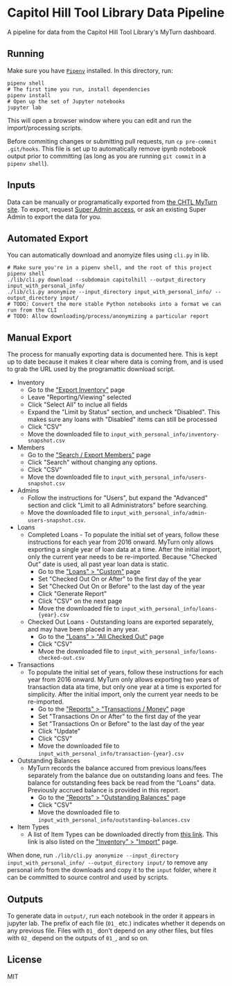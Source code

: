 # Capitol Hill Tool Library Data Pipeline

A pipeline for data from the Capitol Hill Tool Library's MyTurn dashboard.

## Running

Make sure you have [`Pipenv`](https://docs.pipenv.org/) installed. In this directory, run:

```
pipenv shell
# The first time you run, install dependencies
pipenv install
# Open up the set of Jupyter notebooks
jupyter lab
```

This will open a browser window where you can edit and run the import/processing scripts.

Before commiting changes or submitting pull requests, run `cp pre-commit .git/hooks`. This file is set up to automatically remove ipynb notebook output prior to committing (as long as you are running `git commit` in a `pipenv shell`).

## Inputs

Data can be manually or programatically exported from [the CHTL MyTurn site](https://capitolhill.myturn.com/).  To export, request [Super Admin access](https://support.myturn.com/hc/en-us/articles/205664648-Creating-Additional-Admin-Users), or ask an existing Super Admin to export the data for you.


## Automated Export

You can automatically download and anomyize files using `cli.py` in lib.

```
# Make sure you're in a pipenv shell, and the root of this project
pipenv shell
./lib/cli.py download --subdomain capitolhill --output_directory input_with_personal_info/
./lib/cli.py anonymize --input_directory input_with_personal_info/ --output_directory input/
# TODO: Convert the more stable Python notebooks into a format we can run from the CLI
# TODO: Allow downloading/process/anonymizing a particular report
```

## Manual Export

The process for manually exporting data is documented here. This is kept up to date because it makes it clear where data is coming from, and is used to grab the URL used by the programattic download script.

* Inventory
  * Go to the ["Export Inventory"](https://capitolhill.myturn.com/library/orgInventory/report) page
  * Leave "Reporting/Viewing" selected
  * Click "Select All" to inclue all fields
  * Expand the "Limit by Status" section, and uncheck "Disabled".  This makes sure any loans with "Disabled" items can still be processed
  * Click "CSV"
  * Move the downloaded file to `input_with_personal_info/inventory-snapshot.csv`
* Members
  * Go to the ["Search / Export Members"](https://capitolhill.myturn.com/library/orgMembership/searchUsers) page
  * Click "Search" without changing any options.
  * Click "CSV"
  * Move the downloaded file to `input_with_personal_info/users-snapshot.csv`
* Admins
  * Follow the instructions for "Users", but expand the "Advanced" section and click "Limit to all Administrators" before searching.
  * Move the downloaded file to `input_with_personal_info/admin-users-snapshot.csv`.
* Loans
  * Completed Loans - To populate the initial set of years, follow these instructions for each year from 2016 onward.  MyTurn only allows exporting a single year of loan data at a time. After the initial import, only the current year needs to be re-imported. Because "Checked Out" date is used, all past year loan data is static.
      * Go to the ["Loans" > "Custom"](https://capitolhill.myturn.com/library/orgLoan/reportParameters) page
      * Set "Checked Out On or After" to the first day of the year
      * Set "Checked Out On or Before" to the last day of the year
      * Click "Generate Report"
      * Click "CSV" on the next page
      * Move the downloaded file to `input_with_personal_info/loans-{year}.csv`
  * Checked Out Loans - Outstanding loans are exported separately, and may have been placed in any year.
      * Go to the ["Loans" > "All Checked Out"](https://capitolhill.myturn.com/library/orgLoan/list) page
      * Click "CSV"
      * Mvoe the downloaded file to `input_with_personal_info/loans-checked-out.csv`
* Transactions
  * To populate the initial set of years, follow these instructions for each year from 2016 onward. MyTurn only allows exporting two years of transaction data ata time, but only one year at a time is exported for simplicity.  After the initial import, only the current year needs to be re-imported.
    * Go to the ["Reports" > "Transactions / Money"](https://capitolhill.myturn.com/library/orgMyOrganization/moneyReport) page
    * Set "Transactions On or After" to the first day of the year
    * Set "Transactions On or Before" to the last day of the year
    * Click "Update"
    * Click "CSV"
    * Move the downloaded file to `input_with_personal_info/transaction-{year}.csv`
* Outstanding Balances
  * MyTurn records the balance accured from previous loans/fees separately from the balance due on outstanding loans and fees. The balance for outstanding fees back be read from the "Loans" data. Previously accrued balance is provided in this report.
    * Go to the ["Reports" > "Outstanding Balances"](https://capitolhill.myturn.com/library/onAccount/list) page
    * Click "CSV"
    * Move the downloaded file to `input_with_personal_info/outstanding-balances.csv`
* Item Types
  * A list of Item Types can be downloaded directly from [this link](https://capitolhill.myturn.com/library/orgDefaults/export?format=csv&extension=csv). This link is also listed on the ["Inventory" > "Import"](https://capitolhill.myturn.com/library/orgInventory/importInventory) page.

When done, run `./lib/cli.py anonymize --input_directory input_with_personal_info/ --output_directory input/` to remove any personal info from the downloads and copy it to the `input` folder, where it can be committed to source control and used by scripts.

## Outputs

To generate data in `output/`, run each notebook in the order it appears in jupyter lab. The prefix of each file (`01_` etc.) indicates whether it depends on any previous file. Files with `01_` don't depend on any other files, but files with `02_` depend on the outputs of `01_`, and so on.

## License

MIT
